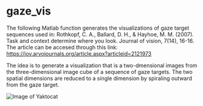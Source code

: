 # gaze_vis
The following Matlab function generates the visualizations of gaze target sequences used in: 
Rothkopf, C. A., Ballard, D. H., & Hayhoe, M. M. (2007). Task and context determine where you look. Journal of vision, 7(14), 16-16.
The article can be accesed through this link:
https://jov.arvojournals.org/article.aspx?articleid=2121973

The idea is to generate a visualization that is a two-dmensional images from the three-dimensional image cube of a sequence of gaze targets. The two spatial dimensions are reduced to a single dimension by spiraling outward from the gaze target. 

![Image of Yaktocat](https://arvo.silverchair-cdn.com/arvo/content_public/journal/jov/932846/m_jov-7-14-16-fig003.jpeg?Expires=1614180533&Signature=Vmc-p6vHm53b2geGKsNVIwKLgtB~Le9lqnbdVvmMmL7-aAYpdbCvzLfVfS9Y1xOJqmHWU7GJbp0B0NkElZKHffYvE-l6w09H4-Q1snSR-kWmR~sNfzoRMOtO6td9J4CVbg2sceqHc5tHIsFgDeRyD66Fuv68yDCGXz1qnI7rdls1~B0f6jLVi3LzzTkN8pxCPu7hk9Whk42AS63vxAX3u2eg92v~E-H4BWnGm4-gx74buTmucYjXA41H1EM38SV2KGv0dQoAGX~BZpsy0SEmNUt3i9vQNsusQcwgdOHYHWj4n1ZqUItJgY2iuJT1HA~CtToSoAejwS7TGHC7QuCd4g__&Key-Pair-Id=APKAIE5G5CRDK6RD3PGA)


